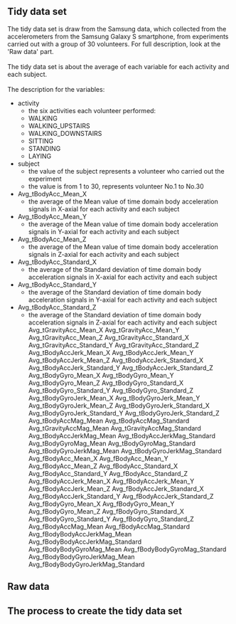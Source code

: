 ## Tidy data set
The tidy data set is draw from the Samsung data, which collected from the accelerometers from the Samsung Galaxy S smartphone, from experiments carried out with a group of 30 volunteers. For full description, look at the 'Raw data' part. <br><br>
The tidy data set is about the average of each variable for each activity and each subject. <br><br>
The description for the variables: <br>
* activity
  * the six activities each volunteer performed:
  * WALKING
  * WALKING_UPSTAIRS 
  * WALKING_DOWNSTAIRS
  * SITTING
  * STANDING 
  * LAYING
* subject
  * the value of the subject represents a volunteer who carried out the experiment
  * the value is from 1 to 30, represents volunteer No.1 to No.30 
* Avg_tBodyAcc_Mean_X
  * the average of the Mean value of time domain body acceleration signals in X-axial for each activity and each subject
* Avg_tBodyAcc_Mean_Y
  * the average of the Mean value of time domain body acceleration signals in Y-axial for each activity and each subject
* Avg_tBodyAcc_Mean_Z
  * the average of the Mean value of time domain body acceleration signals in Z-axial for each activity and each subject
* Avg_tBodyAcc_Standard_X
  * the average of the Standard deviation of time domain body acceleration signals in X-axial for each activity and each subject
* Avg_tBodyAcc_Standard_Y
  * the average of the Standard deviation of time domain body acceleration signals in Y-axial for each activity and each subject
* Avg_tBodyAcc_Standard_Z
  * the average of the Standard deviation of time domain body acceleration signals in Z-axial for each activity and each subject
Avg_tGravityAcc_Mean_X
Avg_tGravityAcc_Mean_Y
Avg_tGravityAcc_Mean_Z
Avg_tGravityAcc_Standard_X
Avg_tGravityAcc_Standard_Y
Avg_tGravityAcc_Standard_Z
Avg_tBodyAccJerk_Mean_X
Avg_tBodyAccJerk_Mean_Y
Avg_tBodyAccJerk_Mean_Z
Avg_tBodyAccJerk_Standard_X
Avg_tBodyAccJerk_Standard_Y
Avg_tBodyAccJerk_Standard_Z
Avg_tBodyGyro_Mean_X
Avg_tBodyGyro_Mean_Y
Avg_tBodyGyro_Mean_Z
Avg_tBodyGyro_Standard_X
Avg_tBodyGyro_Standard_Y
Avg_tBodyGyro_Standard_Z
Avg_tBodyGyroJerk_Mean_X
Avg_tBodyGyroJerk_Mean_Y
Avg_tBodyGyroJerk_Mean_Z
Avg_tBodyGyroJerk_Standard_X
Avg_tBodyGyroJerk_Standard_Y
Avg_tBodyGyroJerk_Standard_Z
Avg_tBodyAccMag_Mean
Avg_tBodyAccMag_Standard
Avg_tGravityAccMag_Mean
Avg_tGravityAccMag_Standard
Avg_tBodyAccJerkMag_Mean
Avg_tBodyAccJerkMag_Standard
Avg_tBodyGyroMag_Mean
Avg_tBodyGyroMag_Standard
Avg_tBodyGyroJerkMag_Mean
Avg_tBodyGyroJerkMag_Standard
Avg_fBodyAcc_Mean_X
Avg_fBodyAcc_Mean_Y
Avg_fBodyAcc_Mean_Z
Avg_fBodyAcc_Standard_X
Avg_fBodyAcc_Standard_Y
Avg_fBodyAcc_Standard_Z
Avg_fBodyAccJerk_Mean_X
Avg_fBodyAccJerk_Mean_Y
Avg_fBodyAccJerk_Mean_Z
Avg_fBodyAccJerk_Standard_X
Avg_fBodyAccJerk_Standard_Y
Avg_fBodyAccJerk_Standard_Z
Avg_fBodyGyro_Mean_X
Avg_fBodyGyro_Mean_Y
Avg_fBodyGyro_Mean_Z
Avg_fBodyGyro_Standard_X
Avg_fBodyGyro_Standard_Y
Avg_fBodyGyro_Standard_Z
Avg_fBodyAccMag_Mean
Avg_fBodyAccMag_Standard
Avg_fBodyBodyAccJerkMag_Mean
Avg_fBodyBodyAccJerkMag_Standard
Avg_fBodyBodyGyroMag_Mean
Avg_fBodyBodyGyroMag_Standard
Avg_fBodyBodyGyroJerkMag_Mean
Avg_fBodyBodyGyroJerkMag_Standard


## Raw data

## The process to create the tidy data set
